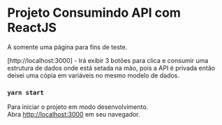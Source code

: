 # Projeto Consumindo API com ReactJS

A somente uma página para fins de teste.

[http://localhost:3000] - Irá exibir 3 botões para clica e consumir uma estrutura de dados onde está setada na mão, pois a API é privada então deixei uma cópia em variáveis no mesmo modelo de dados.


### `yarn start`

Para iniciar o projeto em modo desenvolvimento.\
Abra [http://localhost:3000](http://localhost:3000) em seu navegador.

